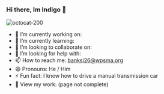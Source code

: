 ### Hi there, Im Indigo 👋
![octocat-200](https://user-images.githubusercontent.com/117922498/212075161-807c2984-3a1c-452d-9678-60cb0e23e486.png)


- 🔭 I’m currently working on: 
- 🌱 I’m currently learning: 
- 👯 I’m looking to collaborate on: 
- 🤔 I’m looking for help with: 
- 📫 How to reach me: banksi26@wpsma.org
- 😄 Pronouns: He / Him
- ⚡ Fun fact: I know how to drive a manual transmission car
- 💬 View my work: (page not complete)   
